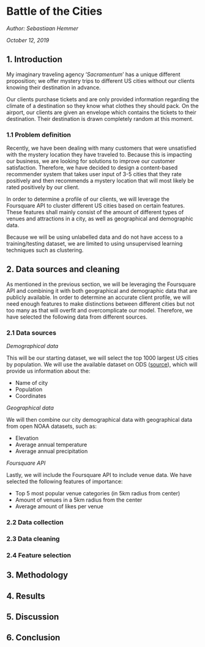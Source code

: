 # Battle of the Cities

*Author: Sebastiaan Hemmer*

*October 12, 2019*

## 1. Introduction
My imaginary traveling agency ‘*Sacramentum*’ has a unique different proposition; we offer mystery trips to different US cities without our clients knowing their destination in advance.

Our clients purchase tickets and are only provided information regarding the climate of a destination so they know what clothes they should pack. On the airport, our clients are given an envelope which contains the tickets to their destination. Their destination is drawn completely random at this moment.

### 1.1 Problem definition
Recently, we have been dealing with many customers that were unsatisfied with the mystery location they have traveled to. Because this is impacting our business, we are looking for solutions to improve our customer satisfaction. Therefore, we have decided to design a content-based recommender system that takes user input of 3-5 cities that they rate positively and then recommends a mystery location that will most likely be rated positively by our client.

In order to determine a profile of our clients, we will leverage the Foursquare API to cluster different US cities based on certain features. These features shall mainly consist of the amount of different types of venues and attractions in a city, as well as geographical and demographic data.

Because we will be using unlabelled data and do not have access to a training/testing dataset, we are limited to using unsupervised learning techniques such as clustering.

## 2. Data sources and cleaning
As mentioned in the previous section, we will be leveraging the Foursquare API and combining it with both geographical and demographic data that are publicly available. In order to determine an accurate client profile, we will need enough features to make distinctions between different cities but not too many as that will overfit and overcomplicate our model. Therefore, we have selected the following data from different sources.

### 2.1 Data sources
*Demographical data*

This will be our starting dataset, we will select the top 1000 largest US cities by population. We will use the available dataset on ODS ([source](https://public.opendatasoft.com/explore/embed/dataset/1000-largest-us-cities-by-population-with-geographic-coordinates/table/?sort=-rank)), which will provide us information about the:
-	Name of city
-	Population
-	Coordinates

*Geographical data*

We will then combine our city demographical data with geographical data from open NOAA datasets, such as:
-	Elevation
-	Average annual temperature
-	Average annual precipitation

*Foursquare API*

Lastly, we will include the Foursquare API to include venue data. We have selected the following features of importance:
-	Top 5 most popular venue categories (in 5km radius from center)
-	Amount of venues in a 5km radius from the center
-	Average amount of likes per venue

### 2.2 Data collection

### 2.3 Data cleaning

### 2.4 Feature selection

## 3. Methodology

## 4. Results

## 5. Discussion

## 6. Conclusion

